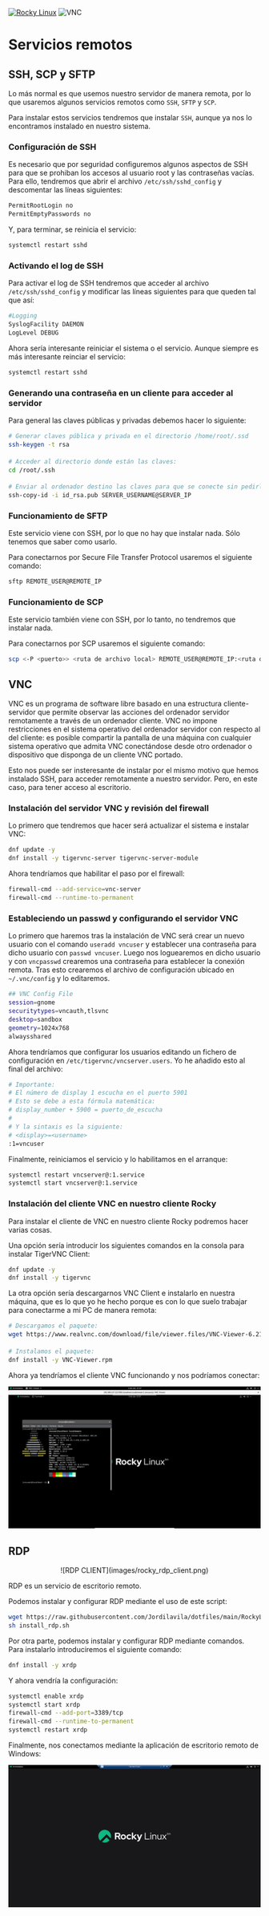 [![Rocky Linux](https://img.shields.io/badge/Rocky%20Linux-35BF5C?style=for-the-badge&logo=redhat&logoColor=white)](RockyLinux.md)
![VNC](https://img.shields.io/badge/vnc-0175C2?style=for-the-badge&logo=vnc&logoColor=white)

# Servicios remotos

## SSH, SCP y SFTP

Lo más normal es que usemos nuestro servidor de manera remota, por lo que usaremos algunos servicios remotos como ```SSH```, ```SFTP``` y ```SCP```.

Para instalar estos servicios tendremos que instalar ```SSH```, aunque ya nos lo encontramos instalado en nuestro sistema.

### Configuración de SSH

Es necesario que por seguridad configuremos algunos aspectos de SSH para que se prohiban los accesos al usuario root y las contraseñas vacías. Para ello, tendremos que abrir el archivo ```/etc/ssh/sshd_config``` y descomentar las líneas siguientes:

```bash 
PermitRootLogin no
PermitEmptyPasswords no
```

Y, para terminar, se reinicia el servicio: 

```bash
systemctl restart sshd
```

### Activando el log de SSH

Para activar el log de SSH tendremos que acceder al archivo ```/etc/ssh/sshd_config``` y modificar las líneas siguientes para que queden tal que así:

```bash
#Logging
SyslogFacility DAEMON
LogLevel DEBUG
```

Ahora sería interesante reiniciar el sistema o el servicio. Aunque siempre es más interesante reinciar el servicio:

```bash 
systemctl restart sshd
```

### Generando una contraseña en un cliente para acceder al servidor

Para general las claves públicas y privadas debemos hacer lo siguiente:

```bash 
# Generar claves pública y privada en el directorio /home/root/.ssd
ssh-keygen -t rsa

# Acceder al directorio donde están las claves:
cd /root/.ssh

# Enviar al ordenador destino las claves para que se conecte sin pedirle la contraseña.
ssh-copy-id -i id_rsa.pub SERVER_USERNAME@SERVER_IP
```

### Funcionamiento de SFTP

Este servicio viene con SSH, por lo que no hay que instalar nada. Sólo tenemos que saber como usarlo.

Para conectarnos por Secure File Transfer Protocol usaremos el siguiente comando:

```bash
sftp REMOTE_USER@REMOTE_IP
```

### Funcionamiento de SCP

Este servicio también viene con SSH, por lo tanto, no tendremos que instalar nada.

Para conectarnos por SCP usaremos el siguiente comando:

```bash
scp <-P <puerto>> <ruta de archivo local> REMOTE_USER@REMOTE_IP:<ruta destino>
```

## VNC

VNC es un programa de software libre basado en una estructura cliente-servidor que permite observar las acciones del ordenador servidor remotamente a través de un ordenador cliente. VNC no impone restricciones en el sistema operativo del ordenador servidor con respecto al del cliente: es posible compartir la pantalla de una máquina con cualquier sistema operativo que admita VNC conectándose desde otro ordenador o dispositivo que disponga de un cliente VNC portado.

Esto nos puede ser insteresante de instalar por el mismo motivo que hemos instalado SSH, para acceder remotamente a nuestro servidor. Pero, en este caso, para tener acceso al escritorio.

### Instalación del servidor VNC y revisión del firewall

Lo primero que tendremos que hacer será actualizar el sistema e instalar VNC:

```bash
dnf update -y
dnf install -y tigervnc-server tigervnc-server-module
```

Ahora tendríamos que habilitar el paso por el firewall:

```bash
firewall-cmd --add-service=vnc-server
firewall-cmd --runtime-to-permanent
```

### Estableciendo un passwd y configurando el servidor VNC

Lo primero que haremos tras la instalación de VNC será crear un nuevo usuario con el comando ```useradd vncuser``` y establecer una contraseña para dicho usuario con ```passwd vncuser```. Luego nos loguearemos en dicho usuario y con ```vncpasswd``` crearemos una contraseña para establecer la conexión remota. Tras esto crearemos el archivo de configuración ubicado en ```~/.vnc/config``` y lo editaremos.

```bash
## VNC Config File
session=gnome
securitytypes=vncauth,tlsvnc
desktop=sandbox
geometry=1024x768
alwaysshared
```

Ahora tendríamos que configurar los usuarios editando un fichero de configuración en ```/etc/tigervnc/vncserver.users```. Yo he añadido esto al final del archivo:

```bash
# Importante:
# El número de display 1 escucha en el puerto 5901
# Esto se debe a esta fórmula matemática:
# display_number + 5900 = puerto_de_escucha
# 
# Y la sintaxis es la siguiente:
# <display>=<username>
:1=vncuser
```

Finalmente, reiniciamos el servicio y lo habilitamos en el arranque:

```bash
systemctl restart vncserver@:1.service
systemctl start vncserver@:1.service
```

### Instalación del cliente VNC en nuestro cliente Rocky

Para instalar el cliente de VNC en nuestro cliente Rocky podremos hacer varias cosas. 

Una opción sería introducir los siguientes comandos en la consola para instalar TigerVNC Client:

```bash
dnf update -y
dnf install -y tigervnc
```

La otra opción sería descargarnos VNC Client e instalarlo en nuestra máquina, que es lo que yo he hecho porque es con lo que suelo trabajar para conectarme a mi PC de manera remota:

```bash
# Descargamos el paquete:
wget https://www.realvnc.com/download/file/viewer.files/VNC-Viewer-6.21.920-Linux-x64.rpm -O VNC-Viewer.rpm

# Instalamos el paquete:
dnf install -y VNC-Viewer.rpm
```

Ahora ya tendríamos el cliente VNC funcionando y nos podríamos conectar:

![VNC_Client](images/rocky_clientvnc.png)

## RDP

<center>![RDP CLIENT](images/rocky_rdp_client.png)</center>

RDP es un servicio de escritorio remoto.

Podemos instalar y configurar RDP mediante el uso de este script:

```bash
wget https://raw.githubusercontent.com/Jordilavila/dotfiles/main/RockyLinux/install_files/install_rdp.sh
sh install_rdp.sh
```

Por otra parte, podemos instalar y configurar RDP mediante comandos. Para instalarlo introduciremos el siguiente comando:

```bash
dnf install -y xrdp
```

Y ahora vendría la configuración:

```bash
systemctl enable xrdp
systemctl start xrdp
firewall-cmd --add-port=3389/tcp
firewall-cmd --runtime-to-permanent
systemctl restart xrdp
```

Finalmente, nos conectamos mediante la aplicación de escritorio remoto de Windows:

![RDP Connection](images/rocky_rdp.png)
